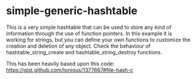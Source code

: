 # simple-generic-hashtable

This is a very simple hashtable that can be used to store any kind of information through the
use of function pointers. In this example it is working for strings, but you can define your own
functions to customize the creation and deletion of any object. Check the behaviour of
hashtable_string_create and hashtable_string_destroy functions.

This has been heavily based upon this code:
https://gist.github.com/tonious/1377667#file-hash-c
